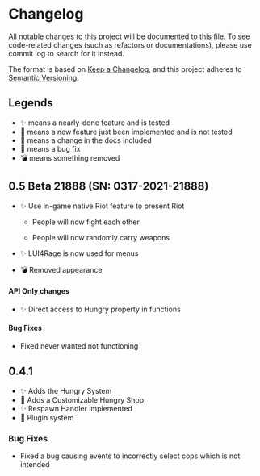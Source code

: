# Changelog

All notable changes to this project will be documented to this file. To see code-related changes (such as refactors or documentations), please use commit log to search for it instead.

The format is based on [Keep a Changelog](https://keepachangelog.com/en/1.0.0/), and this project adheres to [Semantic Versioning](https://semver.org/spec/v2.0.0.html).

## Legends

* :sparkles: means a nearly-done feature and is tested
* :construction: means a new feature just been implemented and is not tested
* :newspaper: means a change in the docs included
* :bug: means a bug fix
* :bomb: means something removed

## 0.5 Beta 21888 (SN: 0317-2021-21888)

* :sparkles: Use in-game native Riot feature to present Riot
  
  * People will now fight each other
  
  * People will now randomly carry weapons

* :sparkles: LUI4Rage is now used for menus

* :bomb: Removed appearance

#### API Only changes

* :sparkles: Direct access to Hungry property in functions 

#### Bug Fixes

* Fixed never wanted not functioning

## 0.4.1

* :sparkles: Adds the Hungry System
* :construction: Adds a Customizable Hungry Shop
* :sparkles: Respawn Handler implemented
* :construction: Plugin system

### Bug Fixes

* Fixed a bug causing events to incorrectly select cops which is not intended